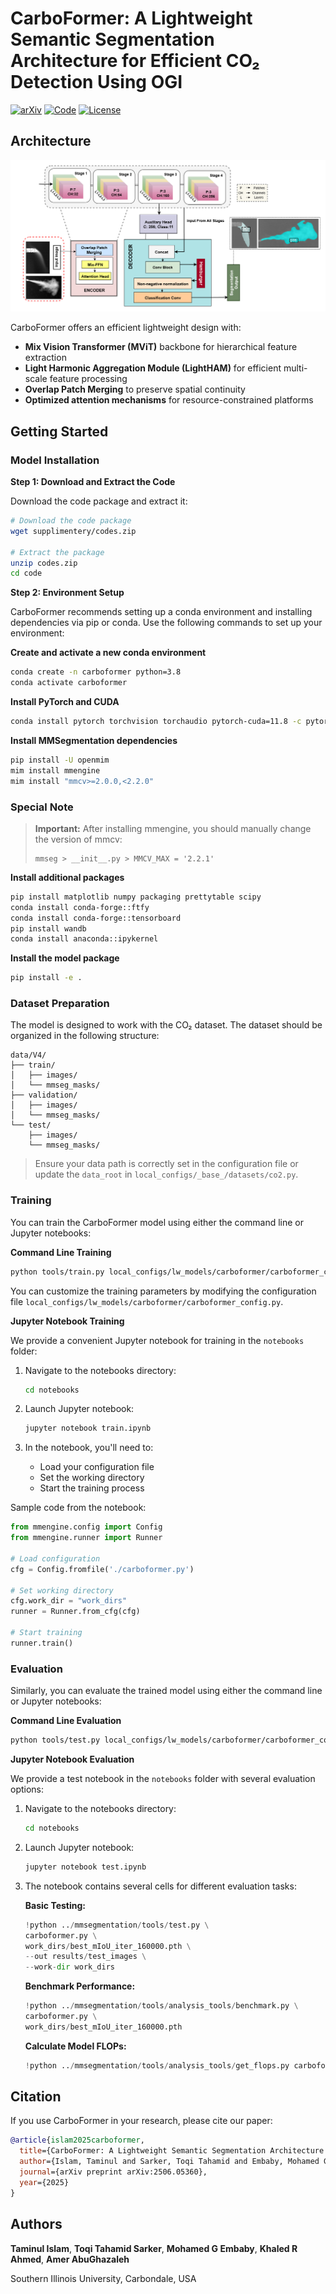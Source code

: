# CarboFormer: A Lightweight Semantic Segmentation Architecture for Efficient CO₂ Detection Using OGI

[![arXiv](https://img.shields.io/badge/arXiv-2506.05360-b31b1b.svg)](https://arxiv.org/abs/2506.05360)
[![Code](https://img.shields.io/badge/Code-GitHub-black.svg)](https://github.com/taminulislam/carbonext_and_carboformer)
[![License](https://img.shields.io/badge/License-MIT-green.svg)](#license)
<!-- 
## Overview

We introduce CarboFormer, a lightweight semantic segmentation framework for Optical Gas Imaging (OGI), designed to detect and quantify CO₂ emissions across diverse applications. Our approach integrates a Mix Vision Transformer (MViT) backbone with Light Harmonic Aggregation Module (LightHAM) for efficient multi-scale feature processing to effectively model both local details and global relationships in gas plume imagery.

**Key Features:**
- **Lightweight Design**: Only 5.07M parameters achieving 84.68 FPS with competitive performance
- **High Accuracy**: 84.88% mIoU on CCR dataset and 92.98% mIoU on RTA dataset
- Real-time monitoring capabilities for environmental sensing and precision livestock management
- Effectiveness in challenging low-flow scenarios for CO₂ emission analysis
- Optimized for deployment on resource-constrained platforms like drones -->

## Architecture

![CarboFormer Framework](figure/carbonformer.png)

CarboFormer offers an efficient lightweight design with:
- **Mix Vision Transformer (MViT)** backbone for hierarchical feature extraction
- **Light Harmonic Aggregation Module (LightHAM)** for efficient multi-scale feature processing
- **Overlap Patch Merging** to preserve spatial continuity
- **Optimized attention mechanisms** for resource-constrained platforms

## Getting Started

### Model Installation

**Step 1: Download and Extract the Code**

Download the code package and extract it:

```bash
# Download the code package
wget supplimentery/codes.zip

# Extract the package
unzip codes.zip
cd code
```

**Step 2: Environment Setup**

CarboFormer recommends setting up a conda environment and installing dependencies via pip or conda. Use the following commands to set up your environment:

**Create and activate a new conda environment**

```bash
conda create -n carboformer python=3.8
conda activate carboformer
```

**Install PyTorch and CUDA**

```bash
conda install pytorch torchvision torchaudio pytorch-cuda=11.8 -c pytorch -c nvidia
```

**Install MMSegmentation dependencies**

```bash
pip install -U openmim
mim install mmengine
mim install "mmcv>=2.0.0,<2.2.0"
```

### Special Note

> **Important:** After installing mmengine, you should manually change the version of mmcv:
> ```
> mmseg > __init__.py > MMCV_MAX = '2.2.1'
> ```

**Install additional packages**

```bash
pip install matplotlib numpy packaging prettytable scipy
conda install conda-forge::ftfy
conda install conda-forge::tensorboard
pip install wandb
conda install anaconda::ipykernel
```

**Install the model package**

```bash
pip install -e .
```

### Dataset Preparation

The model is designed to work with the CO₂ dataset. The dataset should be organized in the following structure:

```
data/V4/
├── train/
│   ├── images/
│   └── mmseg_masks/
├── validation/
│   ├── images/
│   └── mmseg_masks/
└── test/
    ├── images/
    └── mmseg_masks/
```

> Ensure your data path is correctly set in the configuration file or update the `data_root` in `local_configs/_base_/datasets/co2.py`.

### Training

You can train the CarboFormer model using either the command line or Jupyter notebooks:

**Command Line Training**

```bash
python tools/train.py local_configs/lw_models/carboformer/carboformer_config.py
```

You can customize the training parameters by modifying the configuration file `local_configs/lw_models/carboformer/carboformer_config.py`.

**Jupyter Notebook Training**

We provide a convenient Jupyter notebook for training in the `notebooks` folder:

1. Navigate to the notebooks directory:
   ```bash
   cd notebooks
   ```

2. Launch Jupyter notebook:
   ```bash
   jupyter notebook train.ipynb
   ```

3. In the notebook, you'll need to:
   - Load your configuration file
   - Set the working directory
   - Start the training process

Sample code from the notebook:
```python
from mmengine.config import Config
from mmengine.runner import Runner

# Load configuration
cfg = Config.fromfile('./carboformer.py')

# Set working directory
cfg.work_dir = "work_dirs"
runner = Runner.from_cfg(cfg)

# Start training
runner.train()
```

### Evaluation

Similarly, you can evaluate the trained model using either the command line or Jupyter notebooks:

**Command Line Evaluation**

```bash
python tools/test.py local_configs/lw_models/carboformer/carboformer_config.py /path/to/checkpoint --eval mIoU
```

**Jupyter Notebook Evaluation**

We provide a test notebook in the `notebooks` folder with several evaluation options:

1. Navigate to the notebooks directory:
   ```bash
   cd notebooks
   ```

2. Launch Jupyter notebook:
   ```bash
   jupyter notebook test.ipynb
   ```

3. The notebook contains several cells for different evaluation tasks:

   **Basic Testing:**
   ```python
   !python ../mmsegmentation/tools/test.py \
   carboformer.py \
   work_dirs/best_mIoU_iter_160000.pth \
   --out results/test_images \
   --work-dir work_dirs
   ```

   **Benchmark Performance:**
   ```python
   !python ../mmsegmentation/tools/analysis_tools/benchmark.py \
   carboformer.py \
   work_dirs/best_mIoU_iter_160000.pth
   ```

   **Calculate Model FLOPs:**
   ```python
   !python ../mmsegmentation/tools/analysis_tools/get_flops.py carboformer.py --shape 512 512
   ```

## Citation

If you use CarboFormer in your research, please cite our paper:

```bibtex
@article{islam2025carboformer,
  title={CarboFormer: A Lightweight Semantic Segmentation Architecture for Efficient Carbon Dioxide Detection Using Optical Gas Imaging},
  author={Islam, Taminul and Sarker, Toqi Tahamid and Embaby, Mohamed G and Ahmed, Khaled R and AbuGhazaleh, Amer},
  journal={arXiv preprint arXiv:2506.05360},
  year={2025}
}
```

## Authors

**Taminul Islam**, **Toqi Tahamid Sarker**, **Mohamed G Embaby**, **Khaled R Ahmed**, **Amer AbuGhazaleh**

Southern Illinois University, Carbondale, USA

